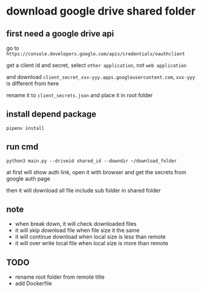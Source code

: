 # download google drive shared folder

## first need a google drive api

go to `https://console.developers.google.com/apis/credentials/oauthclient`

get a client id and secret, select `other application`, not `web application`

and download `client_secret_xxx-yyy.apps.googleusercontent.com`, `xxx-yyy` is different from here

rename it to `client_secrets.json` and place it in root folder

## install depend package

`pipenv install`

## run cmd

`python3 main.py --driveid shared_id --downdir ~/download_folder`

at first will show auth link, open it with browser and get the secrets from google auth page

then it will download all file include sub folder in shared folder

## note

* when break down, it will check downloaded files
* it will skip download file when file size it the same
* it will continue download when local size is less than remote
* it will over write local file when local size is more than remote


## TODO

* rename root folder from remote title
* add Dockerfile
